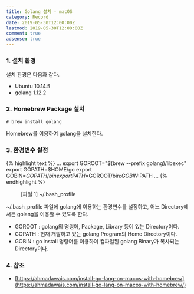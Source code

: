 ```yaml
---
title: Golang 설치 - macOS
category: Record
date: 2019-05-30T12:00:00Z
lastmod: 2019-05-30T12:00:00Z
comment: true
adsense: true
---
```


### 1. 설치 환경

설치 환경은 다음과 같다.
* Ubuntu 10.14.5
* golang 1.12.2

### 2. Homebrew Package 설치
~~~
# brew install golang
~~~

Homebrew를 이용하여 golang을 설치한다.

### 3. 환경변수 설정

{% highlight text %}
...
export GOROOT="$(brew --prefix golang)/libexec"
export GOPATH=$HOME/go
export GOBIN=$GOPATH/bin
export PATH=$GOROOT/bin:$GOBIN:$PATH
...
{% endhighlight %}
<figure>
<figcaption class="caption">[파일 1] ~/.bash_profile</figcaption>
</figure>

~/.bash_profile 파일에 golang에 이용하는 환경변수를 설정하고, 어느 Directory에서든 golang을 이용할 수 있도록 한다.
* GOROOT : golang의 명령어, Package, Library 등이 있는 Directory이다.
* GOPATH : 현재 개발하고 있는 golang Program의 Home Directory이다.
* GOBIN : go install 명령어를 이용하여 컴파일된 golang Binary가 복사되는 Directory이다.

### 4. 참조

* [https://ahmadawais.com/install-go-lang-on-macos-with-homebrew](https://ahmadawais.com/install-go-lang-on-macos-with-homebrew/)